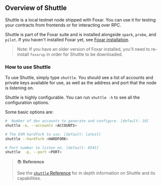 ## Overview of Shuttle

Shuttle is a local testnet node shipped with Foxar. You can use it for testing your contracts from frontends or for interacting over RPC.

Shuttle is part of the Foxar suite and is installed alongside `spark`, `probe`, and `pilot`. If you haven't installed Foxar yet, see [Foxar installation](../getting-started/installation.md). 

> Note: If you have an older version of Foxar installed, you'll need to re-install `foxarup` in order for Shuttle to be downloaded.

### How to use Shuttle

To use Shuttle, simply type `shuttle`. You should see a list of accounts and private keys available for use, as well as the address and port that the node is listening on. 

Shuttle is highly configurable. You can run `shuttle -h` to see all the configuration options.

Some basic options are:

```bash
#  Number of dev accounts to generate and configure. [default: 10]
shuttle -a, --accounts <ACCOUNTS>

# The EVM hardfork to use. [default: latest]
shuttle --hardfork <HARDFORK>

# Port number to listen on. [default: 8545]
shuttle  -p, --port <PORT>
```

> 📚 **Reference**
>
> See the [`shuttle` Reference](../reference/shuttle/) for in depth information on Shuttle and its capabilities.

